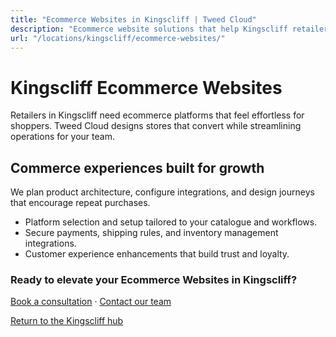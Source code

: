 ```yaml
---
title: "Ecommerce Websites in Kingscliff | Tweed Cloud"
description: "Ecommerce website solutions that help Kingscliff retailers sell with confidence."
url: "/locations/kingscliff/ecommerce-websites/"
---
```


# Kingscliff Ecommerce Websites

Retailers in Kingscliff need ecommerce platforms that feel effortless for shoppers. Tweed Cloud designs stores that convert while streamlining operations for your team.

## Commerce experiences built for growth

We plan product architecture, configure integrations, and design journeys that encourage repeat purchases.

- Platform selection and setup tailored to your catalogue and workflows.
- Secure payments, shipping rules, and inventory management integrations.
- Customer experience enhancements that build trust and loyalty.

### Ready to elevate your Ecommerce Websites in Kingscliff?

[Book a consultation](/consultation/) · [Contact our team](/contact/)

[Return to the Kingscliff hub](/locations/kingscliff/)
